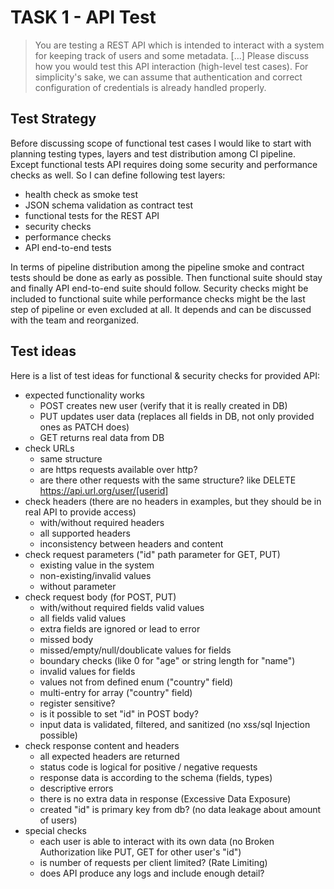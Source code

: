 # TASK 1 - API Test

> You are testing a REST API which is intended to interact with a system for keeping track of users and some metadata. [...] Please discuss how you would test this API interaction (high-level test cases). For simplicity's sake, we can assume that authentication and correct configuration of credentials is already handled properly.

## Test Strategy

Before discussing scope of functional test cases I would like to start with planning testing types, layers and test distribution among CI pipeline. Except functional tests API requires doing some security and performance checks as well. So I can define following test layers:
* health check as smoke test
* JSON schema validation as contract test
* functional tests for the REST API
* security checks
* performance checks
* API end-to-end tests

In terms of pipeline distribution among the pipeline smoke and contract tests should be done as early as possible. Then functional suite should stay and finally API end-to-end suite should follow. Security checks might be included to functional suite while performance checks might be the last step of pipeline or even excluded at all. It depends and can be discussed with the team and reorganized.

## Test ideas

Here is a list of test ideas for functional & security checks for provided API:
* expected functionality works
  * POST creates new user (verify that it is really created in DB)
  * PUT updates user data (replaces all fields in DB, not only provided ones as PATCH does)
  * GET returns real data from DB
* check URLs
  * same structure
  * are https requests available over http?
  * are there other requests with the same structure? like DELETE https://api.url.org/user/[userid]
* check headers (there are no headers in examples, but they should be in real API to provide access)
  * with/without required headers
  * all supported headers
  * inconsistency between headers and content
* check request parameters ("id" path parameter for GET, PUT)
  * existing value in the system
  * non-existing/invalid values
  * without parameter
* check request body (for POST, PUT)
  * with/without required fields valid values
  * all fields valid values
  * extra fields are ignored or lead to error
  * missed body
  * missed/empty/null/doublicate values for fields
  * boundary checks (like 0 for "age" or string length for "name")
  * invalid values for fields
  * values not from defined enum ("country" field)
  * multi-entry for array ("country" field)
  * register sensitive?
  * is it possible to set "id" in POST body?
  * input data is validated, filtered, and sanitized (no xss/sql Injection possible)
* check response content and headers
  * all expected headers are returned
  * status code is logical for positive / negative requests
  * response data is according to the schema (fields, types)
  * descriptive errors
  * there is no extra data in response (Excessive Data Exposure)
  * created "id" is primary key from db? (no data leakage about amount of users)
* special checks
  * each user is able to interact with its own data (no Broken Authorization like PUT, GET for other user's "id")
  * is number of requests per client limited? (Rate Limiting)
  * does API produce any logs and include enough detail?
